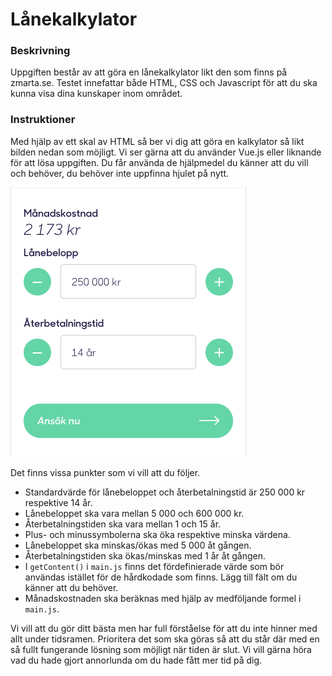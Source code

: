 # Lånekalkylator

### Beskrivning

Uppgiften består av att göra en lånekalkylator likt den som finns på zmarta.se.
Testet innefattar både HTML, CSS och Javascript för att du ska kunna visa dina kunskaper inom området.

### Instruktioner

Med hjälp av ett skal av HTML så ber vi dig att göra en kalkylator så likt bilden nedan som möjligt.
Vi ser gärna att du använder Vue.js eller liknande för att lösa uppgiften.
Du får använda de hjälpmedel du känner att du vill och behöver, du behöver inte uppfinna hjulet på nytt.

![result.png](result.png)

Det finns vissa punkter som vi vill att du följer.

- Standardvärde för lånebeloppet och återbetalningstid är 250 000 kr respektive 14 år.
- Lånebeloppet ska vara mellan 5 000 och 600 000 kr.
- Återbetalningstiden ska vara mellan 1 och 15 år.
- Plus- och minussymbolerna ska öka respektive minska värdena.
- Lånebeloppet ska minskas/ökas med 5 000 åt gången.
- Återbetalningstiden ska ökas/minskas med 1 år åt gången.
- I `getContent()` i `main.js` finns det fördefinierade värde som bör användas istället för de hårdkodade som finns. Lägg till fält om du känner att du behöver.
- Månadskostnaden ska beräknas med hjälp av medföljande formel i `main.js`.

Vi vill att du gör ditt bästa men har full förståelse för att du inte hinner med allt under tidsramen.
Prioritera det som ska göras så att du står där med en så fullt fungerande lösning som möjligt när tiden är slut.
Vi vill gärna höra vad du hade gjort annorlunda om du hade fått mer tid på dig.
